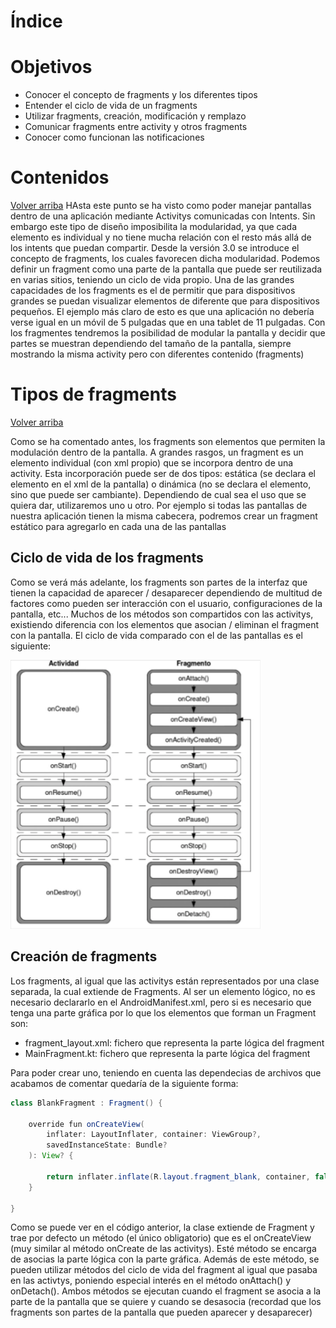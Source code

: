 # Índice



# Objetivos

- Conocer el concepto de fragments y los diferentes tipos
- Entender el ciclo de vida de un fragments
- Utilizar fragments, creación, modificación y remplazo
- Comunicar fragments entre activity y otros fragments
- Conocer como funcionan las notificaciones

# Contenidos
[Volver arriba](#índice)
HAsta este punto se ha visto como poder manejar pantallas dentro de una aplicación mediante Activitys comunicadas con Intents. Sin embargo este tipo de diseño imposibilita la modularidad, ya que cada elemento es individual y no tiene mucha relación con el resto más allá de los intents que puedan compartir. Desde la versión 3.0 se introduce el concepto de fragments, los cuales favorecen dicha modularidad. Podemos definir un fragment como una parte de la pantalla que puede ser reutilizada en varias sitios, teniendo un ciclo de vida propio. Una de las grandes capacidades de los fragments es el de permitir que para dispositivos grandes se puedan visualizar elementos de diferente que para dispositivos pequeños. El ejemplo más claro de esto es que una aplicación no debería verse igual en un móvil de 5 pulgadas que en una tablet de 11 pulgadas. Con los fragmentes tendremos la posibilidad de modular la pantalla y decidir que partes se muestran dependiendo del tamaño de la pantalla, siempre mostrando la misma activity pero con diferentes contenido (fragments)


# Tipos de fragments 
[Volver arriba](#índice)

Como se ha comentado antes, los fragments son elementos que permiten la modulación dentro de la pantalla. A grandes rasgos, un fragment es un elemento individual (con xml propio) que se incorpora dentro de una activity. Esta incorporación puede ser de dos tipos: estática (se declara el elemento en el xml de la pantalla) o dinámica (no se declara el elemento, sino que puede ser cambiante). Dependiendo de cual sea el uso que se quiera dar, utilizaremos uno u otro. Por ejemplo si todas las pantallas de nuestra aplicación tienen la misma cabecera, podremos crear un fragment estático para agregarlo en cada una de las pantallas

## Ciclo de vida de los fragments

Como se verá más adelante, los fragments son partes de la interfaz que tienen la capacidad de aparecer / desaparecer dependiendo de multitud de factores como pueden ser interacción con el usuario, configuraciones de la pantalla, etc... Muchos de los métodos son compartidos con las activitys, existiendo diferencia con los elementos que asocian / eliminan el fragment con la pantalla. El ciclo de vida comparado con el de las pantallas es el siguiente: 


<img src="../images/t7_ciclovida_fragments.png" alt="drawing" width="400"/>


## Creación de fragments

Los fragments, al igual que las activitys están representados por una clase separada, la cual extiende de Fragments. Al ser un elemento lógico, no es necesario declararlo en el AndroidManifest.xml, pero si es necesario que tenga una parte gráfica por lo que los elementos que forman un Fragment son:

- fragment_layout.xml: fichero que representa la parte lógica del fragment 
- MainFragment.kt: fichero que representa la parte lógica del fragment

Para poder crear uno, teniendo en cuenta las dependecias de archivos que acabamos de comentar quedaría de la siguiente forma:

```java
class BlankFragment : Fragment() {

    override fun onCreateView(
        inflater: LayoutInflater, container: ViewGroup?,
        savedInstanceState: Bundle?
    ): View? {
      
        return inflater.inflate(R.layout.fragment_blank, container, false)
    }
    
}
```
Como se puede ver en el código anterior, la clase extiende de Fragment y trae por defecto un método (el único obligatorio) que es el onCreateView (muy similar al método onCreate de las activitys). Esté método se encarga de asocias la parte lógica con la parte gráfica. Además de este método, se pueden utilizar métodos del ciclo de vida del fragment al igual que pasaba en las activtys, poniendo especial interés en el método onAttach() y onDetach(). Ambos métodos se ejecutan cuando el fragment se asocia a la parte de la pantalla que se quiere y cuando se desasocia (recordad que los fragments son partes de la pantalla que pueden aparecer y desaparecer)
